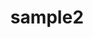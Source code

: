 ---
layout: coupon
title: sample2
start date: 2020-03-07T19:38:38.483Z
end date: 2020-03-14T18:38:38.512Z
info: |-
  sample coupon data
couponImage: static/images/zak'sBarberShop_storeFront.jpg
---